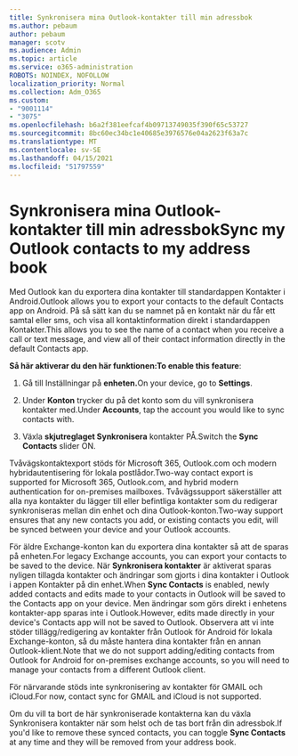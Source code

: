 ```yaml
---
title: Synkronisera mina Outlook-kontakter till min adressbok
ms.author: pebaum
author: pebaum
manager: scotv
ms.audience: Admin
ms.topic: article
ms.service: o365-administration
ROBOTS: NOINDEX, NOFOLLOW
localization_priority: Normal
ms.collection: Adm_O365
ms.custom:
- "9001114"
- "3075"
ms.openlocfilehash: b6a2f381eefcaf4b09713749035f390f65c53727
ms.sourcegitcommit: 8bc60ec34bc1e40685e3976576e04a2623f63a7c
ms.translationtype: MT
ms.contentlocale: sv-SE
ms.lasthandoff: 04/15/2021
ms.locfileid: "51797559"
---
```

# <a name="sync-my-outlook-contacts-to-my-address-book"></a><span data-ttu-id="9e2a9-102">Synkronisera mina Outlook-kontakter till min adressbok</span><span class="sxs-lookup"><span data-stu-id="9e2a9-102">Sync my Outlook contacts to my address book</span></span>

<span data-ttu-id="9e2a9-103">Med Outlook kan du exportera dina kontakter till standardappen Kontakter i Android.</span><span class="sxs-lookup"><span data-stu-id="9e2a9-103">Outlook allows you to export your contacts to the default Contacts app on Android.</span></span> <span data-ttu-id="9e2a9-104">På så sätt kan du se namnet på en kontakt när du får ett samtal eller sms, och visa all kontaktinformation direkt i standardappen Kontakter.</span><span class="sxs-lookup"><span data-stu-id="9e2a9-104">This allows you to see the name of a contact when you receive a call or text message, and view all of their contact information directly in the default Contacts app.</span></span>
 
<span data-ttu-id="9e2a9-105">**Så här aktiverar du den här funktionen:**</span><span class="sxs-lookup"><span data-stu-id="9e2a9-105">**To enable this feature**:</span></span>
 
1. <span data-ttu-id="9e2a9-106">Gå till Inställningar på **enheten.**</span><span class="sxs-lookup"><span data-stu-id="9e2a9-106">On your device, go to **Settings**.</span></span>

2. <span data-ttu-id="9e2a9-107">Under **Konton** trycker du på det konto som du vill synkronisera kontakter med.</span><span class="sxs-lookup"><span data-stu-id="9e2a9-107">Under **Accounts**, tap the account you would like to sync contacts with.</span></span>

3. <span data-ttu-id="9e2a9-108">Växla **skjutreglaget Synkronisera** kontakter PÅ.</span><span class="sxs-lookup"><span data-stu-id="9e2a9-108">Switch the **Sync Contacts** slider ON.</span></span>
 
<span data-ttu-id="9e2a9-109">Tvåvägskontaktexport stöds för Microsoft 365, Outlook.com och modern hybridautentisering för lokala postlådor.</span><span class="sxs-lookup"><span data-stu-id="9e2a9-109">Two-way contact export is supported for Microsoft 365, Outlook.com, and hybrid modern authentication for on-premises mailboxes.</span></span> <span data-ttu-id="9e2a9-110">Tvåvägssupport säkerställer att alla nya kontakter du lägger till eller befintliga kontakter som du redigerar synkroniseras mellan din enhet och dina Outlook-konton.</span><span class="sxs-lookup"><span data-stu-id="9e2a9-110">Two-way support ensures that any new contacts you add, or existing contacts you edit, will be synced between your device and your Outlook accounts.</span></span>
 
<span data-ttu-id="9e2a9-111">För äldre Exchange-konton kan du exportera dina kontakter så att de sparas på enheten.</span><span class="sxs-lookup"><span data-stu-id="9e2a9-111">For legacy Exchange accounts, you can export your contacts to be saved to the device.</span></span> <span data-ttu-id="9e2a9-112">När **Synkronisera kontakter** är aktiverat sparas nyligen tillagda kontakter och ändringar som gjorts i dina kontakter i Outlook i appen Kontakter på din enhet.</span><span class="sxs-lookup"><span data-stu-id="9e2a9-112">When **Sync Contacts** is enabled, newly added contacts and edits made to your contacts in Outlook will be saved to the Contacts app on your device.</span></span> <span data-ttu-id="9e2a9-113">Men ändringar som görs direkt i enhetens kontakter-app sparas inte i Outlook.</span><span class="sxs-lookup"><span data-stu-id="9e2a9-113">However, edits made directly in your device's Contacts app will not be saved to Outlook.</span></span> <span data-ttu-id="9e2a9-114">Observera att vi inte stöder tillägg/redigering av kontakter från Outlook för Android för lokala Exchange-konton, så du måste hantera dina kontakter från en annan Outlook-klient.</span><span class="sxs-lookup"><span data-stu-id="9e2a9-114">Note that we do not support adding/editing contacts from Outlook for Android for on-premises exchange accounts, so you will need to manage your contacts from a different Outlook client.</span></span>
 
<span data-ttu-id="9e2a9-115">För närvarande stöds inte synkronisering av kontakter för GMAIL och iCloud.</span><span class="sxs-lookup"><span data-stu-id="9e2a9-115">For now, contact sync for GMAIL and iCloud is not supported.</span></span>
 
<span data-ttu-id="9e2a9-116">Om du vill ta bort de här synkroniserade  kontakterna kan du växla Synkronisera kontakter när som helst och de tas bort från din adressbok.</span><span class="sxs-lookup"><span data-stu-id="9e2a9-116">If you'd like to remove these synced contacts, you can toggle **Sync Contacts** at any time and they will be removed from your address book.</span></span>
